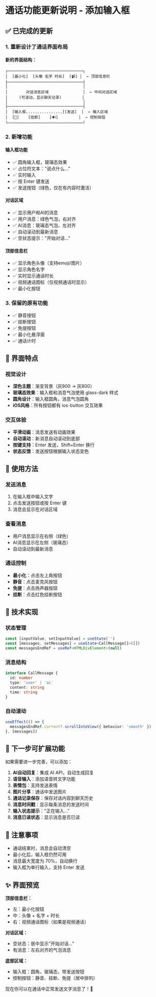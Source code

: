 # 通话功能更新说明 - 添加输入框

## ✅ 已完成的更新

### 1. **重新设计了通话界面布局**

#### 新的界面结构：
```
┌─────────────────────────────────┐
│  [最小化]  [头像 名字 时长]  [📹] │  ← 顶部信息栏
├─────────────────────────────────┤
│                                 │
│        对话消息区域               │  ← 中间对话区域
│     (可滚动，显示聊天记录)         │
│                                 │
├─────────────────────────────────┤
│  [输入框................][发送]  │  ← 输入区域
│  [🎤]    [挂断]    [🔊]         │  ← 控制按钮
└─────────────────────────────────┘
```

### 2. **新增功能**

#### 输入框功能
- ✅ 圆角输入框，玻璃态效果
- ✅ 占位符文本："说点什么..."
- ✅ 实时输入
- ✅ 按 Enter 键发送
- ✅ 发送按钮（绿色，仅在有内容时激活）

#### 对话区域
- ✅ 显示用户和AI的消息
- ✅ 用户消息：绿色气泡，右对齐
- ✅ AI消息：玻璃态气泡，左对齐
- ✅ 自动滚动到最新消息
- ✅ 空状态提示："开始对话..."

#### 顶部信息栏
- ✅ 显示角色头像（支持emoji/图片）
- ✅ 显示角色名字
- ✅ 实时显示通话时长
- ✅ 视频通话图标（仅视频通话时显示）
- ✅ 最小化按钮

### 3. **保留的原有功能**
- ✅ 静音按钮
- ✅ 挂断按钮
- ✅ 免提按钮
- ✅ 最小化悬浮窗
- ✅ 通话计时

## 🎨 界面特点

### 视觉设计
- **深色主题**：渐变背景（灰900 → 灰800）
- **玻璃态效果**：输入框和消息气泡使用 glass-dark 样式
- **圆角设计**：输入框圆角，消息气泡圆角
- **iOS风格**：所有按钮都有 ios-button 交互效果

### 交互体验
- **平滑动画**：消息发送有动画效果
- **自动滚动**：新消息自动滚动到底部
- **按键支持**：Enter 发送，Shift+Enter 换行
- **状态反馈**：发送按钮根据输入状态变色

## 📱 使用方法

### 发送消息
1. 在输入框中输入文字
2. 点击发送按钮或按 Enter 键
3. 消息会显示在对话区域

### 查看消息
- 用户消息显示在右侧（绿色）
- AI消息显示在左侧（玻璃态）
- 自动滚动到最新消息

### 通话控制
- **最小化**：点击左上角按钮
- **静音**：点击麦克风按钮
- **免提**：点击扬声器按钮
- **挂断**：点击红色挂断按钮

## 🔧 技术实现

### 状态管理
```typescript
const [inputValue, setInputValue] = useState('')
const [messages, setMessages] = useState<CallMessage[]>([])
const messagesEndRef = useRef<HTMLDivElement>(null)
```

### 消息结构
```typescript
interface CallMessage {
  id: number
  type: 'user' | 'ai'
  content: string
  time: string
}
```

### 自动滚动
```typescript
useEffect(() => {
  messagesEndRef.current?.scrollIntoView({ behavior: 'smooth' })
}, [messages])
```

## 🎯 下一步可扩展功能

如果需要进一步完善，可以添加：
1. **AI自动回复**：集成 AI API，自动生成回复
2. **语音输入**：添加语音转文字功能
3. **表情包**：支持发送表情
4. **图片分享**：通话中发送图片
5. **通话记录保存**：保存对话内容到聊天历史
6. **消息时间戳**：显示每条消息的发送时间
7. **输入状态提示**："正在输入..."
8. **消息已读状态**：显示消息是否已读

## 📝 注意事项

- 通话结束时，消息会自动清空
- 最小化后，输入框仍然可用
- 消息最大宽度为 70%，自动换行
- 输入框为单行输入，支持 Enter 发送

## ✨ 界面预览

**顶部信息栏：**
- 左：最小化按钮
- 中：头像 + 名字 + 时长
- 右：视频通话图标（如果是视频通话）

**对话区域：**
- 空状态：居中显示"开始对话..."
- 有消息：左右对齐的气泡消息

**底部区域：**
- 输入框：圆角，玻璃态，带发送按钮
- 控制按钮：静音、挂断、免提（居中排列）

现在你可以在通话中正常发送文字消息了！🎉
